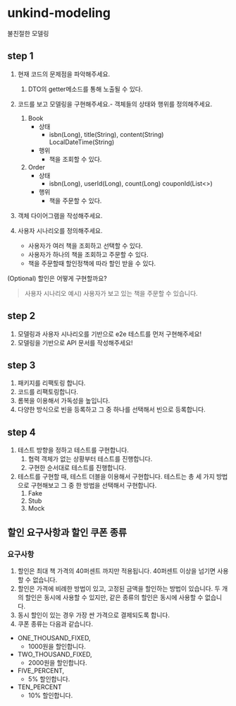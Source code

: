 # unkind-modeling
불친절한 모델링

## step 1

1. 현재 코드의 문제점을 파악해주세요.
   1. DTO의 getter메소드를 통해 노출될 수 있다. 
2. 코드를 보고 모델링을 구현해주세요.- 객체들의 상태와 행위를 정의해주세요.
   1. Book
      - 상태
         - isbn(Long), title(String), content(String) LocalDateTime(String) 
      - 행위
        - 책을 조회할 수 있다.
   2. Order
      - 상태  
        - isbn(Long), userId(Long), count(Long) couponId(List<>)
      - 행위
        - 책을 주문할 수 있다.

3. 객체 다이어그램을 작성해주세요.
    
4. 사용자 시나리오를 정의해주세요.
    - 사용자가 여러 책을 조회하고 선택할 수 있다.
    - 사용자가 하나의 책을 조회하고 주문할 수 있다.
    - 책을 주문할때 할인정책에 따라 할인 받을 수 있다.

(Optional) 할인은 어떻게 구현할까요?

> 사용자 시나리오 예시) 사용자가 보고 있는 책을 주문할 수 있습니다.

## step 2

1. 모델링과 사용자 시나리오를 기반으로 e2e 테스트를 먼저 구현해주세요!
2. 모델링을 기반으로 API 문서를 작성해주세요!

## step 3

1. 패키지를 리팩토링 합니다.
2. 코드를 리팩토링합니다.
3. 롬복을 이용해서 가독성을 높입니다.
4. 다양한 방식으로 빈을 등록하고 그 중 하나를 선택해서 빈으로 등록합니다.

## step 4

1. 테스트 방향을 정하고 테스트를 구현합니다.
   1. 협력 객체가 없는 상황부터 테스트를 진행합니다.
   2. 구현한 순서대로 테스트를 진행합니다.
2. 테스트를 구현할 때, 테스트 더블을 이용해서 구현합니다. 테스트는 총 세 가지 방법으로 구현해보고 그 중 한 방법을 선택해서 구현합니다.
   1. Fake
   2. Stub
   3. Mock


## 할인 요구사항과 할인 쿠폰 종류

### 요구사항

1. 할인은 최대 책 가격의 40퍼센트 까지만 적용됩니다. 40퍼센트 이상을 넘기면 사용할 수 없습니다.
2. 할인은 가격에 비례한 방법이 있고, 고정된 금액을 할인하는 방법이 있습니다. 두 개의 할인은 동시에 사용할 수 있지만, 같은 종류의 할인은 동시에 사용할 수 없습니다.
3. 동시 할인이 있는 경우 가장 싼 가격으로 결제되도록 합니다.
4. 쿠폰 종류는 다음과 같습니다.
   
- ONE_THOUSAND_FIXED,
  - 1000원을 할인합니다.
- TWO_THOUSAND_FIXED,
  - 2000원을 할인합니다.
- FIVE_PERCENT,
  - 5% 할인합니다.
- TEN_PERCENT
  - 10% 할인합니다.
